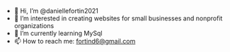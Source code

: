 - 👋 Hi, I’m @daniellefortin2021
- 👀 I’m interested in creating websites for small businesses and nonprofit organizations
- 🌱 I’m currently learning MySql
- 📫 How to reach me: fortind6@gmail.com

<!---
daniellefortin2021/daniellefortin2021 is a ✨ special ✨ repository because its `README.md` (this file) appears on your GitHub profile.
You can click the Preview link to take a look at your changes.
--->

